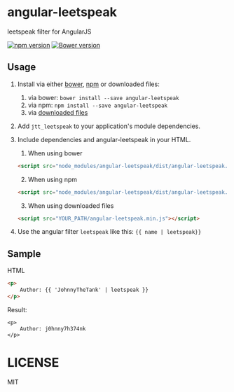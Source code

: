 # angular-leetspeak
leetspeak filter for AngularJS

[![npm version](https://badge.fury.io/js/angular-leetspeak.svg)](https://badge.fury.io/js/angular-leetspeak)
[![Bower version](https://badge.fury.io/bo/angular-leetspeak.svg)](https://badge.fury.io/bo/angular-leetspeak)


## Usage

1. Install via either [bower](http://bower.io/), [npm](https://www.npmjs.com/) or downloaded files:
    1. via bower: `bower install --save angular-leetspeak`
    2. via npm: `npm install --save angular-leetspeak`
    3. via [downloaded files](https://github.com/JohnnyTheTank/angular-leetspeak/zipball/master)
2. Add `jtt_leetspeak` to your application's module dependencies.
3. Include dependencies and angular-leetspeak in your HTML.
    1. When using bower
    ```html
    <script src="node_modules/angular-leetspeak/dist/angular-leetspeak.min.js"></script>
    ```

    2. When using npm
    ```html
    <script src="node_modules/angular-leetspeak/dist/angular-leetspeak.min.js"></script>
    ```

    3. When using downloaded files
    ```html
    <script src="YOUR_PATH/angular-leetspeak.min.js"></script>
    ```
4. Use the angular filter `leetspeak` like this: `{{ name | leetspeak}}`

## Sample

HTML
```html
<p>
    Author: {{ 'JohnnyTheTank' | leetspeak }}
</p>
```

Result:
```
<p>
    Author: j0hnny7h374nk
</p>
```

# LICENSE
MIT